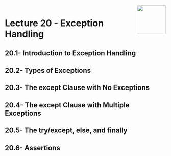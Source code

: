 <img align="right" width="90" height="90" src="https://github.com/cs-MohamedAyman/Computer-Science-Textbooks/blob/master/logos/object-oriented.jpg">

# Lecture 20 - Exception Handling
## 20.1- Introduction to Exception Handling
## 20.2- Types of Exceptions
## 20.3- The except Clause with No Exceptions
## 20.4- The except Clause with Multiple Exceptions
## 20.5- The try/except, else, and finally
## 20.6- Assertions
